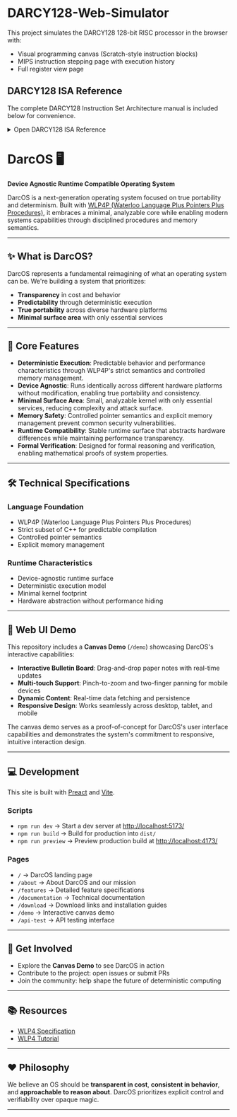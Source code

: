 # DARCY128-Web-Simulator

This project simulates the DARCY128 128-bit RISC processor in the browser with:
- Visual programming canvas (Scratch-style instruction blocks)
- MIPS instruction stepping page with execution history
- Full register view page

## DARCY128 ISA Reference

The complete DARCY128 Instruction Set Architecture manual is included below for convenience.

<details>
<summary>Open DARCY128 ISA Reference</summary>

[See ISA.md](ISA.md)

</details>

# DarcOS 🖥️

**Device Agnostic Runtime Compatible Operating System**

DarcOS is a next-generation operating system focused on true portability and determinism. Built with [WLP4P (Waterloo Language Plus Pointers Plus Procedures)](https://student.cs.uwaterloo.ca/~cs241/wlp4/), it embraces a minimal, analyzable core while enabling modern systems capabilities through disciplined procedures and memory semantics.

---

## ✨ What is DarcOS?

DarcOS represents a fundamental reimagining of what an operating system can be. We're building a system that prioritizes:

* **Transparency** in cost and behavior
* **Predictability** through deterministic execution
* **True portability** across diverse hardware platforms
* **Minimal surface area** with only essential services

---

## 🎯 Core Features

* **Deterministic Execution**: Predictable behavior and performance characteristics through WLP4P's strict semantics and controlled memory management.
* **Device Agnostic**: Runs identically across different hardware platforms without modification, enabling true portability and consistency.
* **Minimal Surface Area**: Small, analyzable kernel with only essential services, reducing complexity and attack surface.
* **Memory Safety**: Controlled pointer semantics and explicit memory management prevent common security vulnerabilities.
* **Runtime Compatibility**: Stable runtime surface that abstracts hardware differences while maintaining performance transparency.
* **Formal Verification**: Designed for formal reasoning and verification, enabling mathematical proofs of system properties.

---

## 🛠 Technical Specifications

### Language Foundation
* WLP4P (Waterloo Language Plus Pointers Plus Procedures)
* Strict subset of C++ for predictable compilation
* Controlled pointer semantics
* Explicit memory management

### Runtime Characteristics
* Device-agnostic runtime surface
* Deterministic execution model
* Minimal kernel footprint
* Hardware abstraction without performance hiding

---

## 🎨 Web UI Demo

This repository includes a **Canvas Demo** (`/demo`) showcasing DarcOS's interactive capabilities:

* **Interactive Bulletin Board**: Drag-and-drop paper notes with real-time updates
* **Multi-touch Support**: Pinch-to-zoom and two-finger panning for mobile devices
* **Dynamic Content**: Real-time data fetching and persistence
* **Responsive Design**: Works seamlessly across desktop, tablet, and mobile

The canvas demo serves as a proof-of-concept for DarcOS's user interface capabilities and demonstrates the system's commitment to responsive, intuitive interaction design.

---

## 💻 Development

This site is built with [Preact](https://preactjs.com/) and [Vite](https://vitejs.dev/).

### Scripts

* `npm run dev` → Start a dev server at [http://localhost:5173/](http://localhost:5173/)
* `npm run build` → Build for production into `dist/`
* `npm run preview` → Preview production build at [http://localhost:4173/](http://localhost:4173/)

### Pages

* `/` → DarcOS landing page
* `/about` → About DarcOS and our mission
* `/features` → Detailed feature specifications
* `/documentation` → Technical documentation
* `/download` → Download links and installation guides
* `/demo` → Interactive canvas demo
* `/api-test` → API testing interface

---

## 🚀 Get Involved

* Explore the **Canvas Demo** to see DarcOS in action
* Contribute to the project: open issues or submit PRs
* Join the community: help shape the future of deterministic computing

---

## 📚 Resources

* [WLP4 Specification](https://student.cs.uwaterloo.ca/~cs241/wlp4/)
* [WLP4 Tutorial](https://student.cs.uwaterloo.ca/~cs241/wlp4/WLP4tutorial.html)

---

## ❤️ Philosophy

We believe an OS should be **transparent in cost**, **consistent in behavior**, and **approachable to reason about**. DarcOS prioritizes explicit control and verifiability over opaque magic.

---

